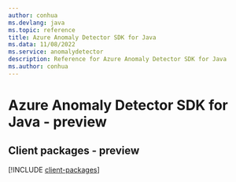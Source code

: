 ```yaml
---
author: conhua
ms.devlang: java
ms.topic: reference
title: Azure Anomaly Detector SDK for Java
ms.data: 11/08/2022
ms.service: anomalydetector
description: Reference for Azure Anomaly Detector SDK for Java
ms.author: conhua
---
```

# Azure Anomaly Detector SDK for Java - preview

## Client packages - preview
[!INCLUDE [client-packages](anomaly-detector-client-index.md)]